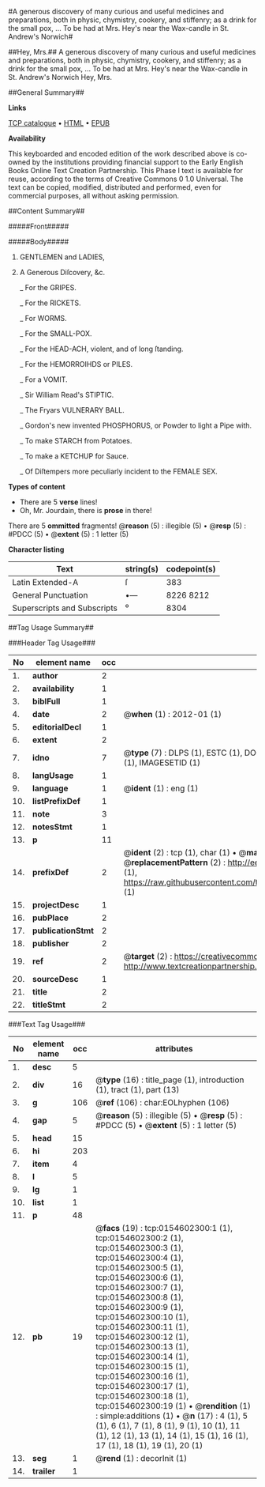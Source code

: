 #A generous discovery of many curious and useful medicines and preparations, both in physic, chymistry, cookery, and stiffenry; as a drink for the small pox, ... To be had at Mrs. Hey's near the Wax-candle in St. Andrew's Norwich#

##Hey, Mrs.##
A generous discovery of many curious and useful medicines and preparations, both in physic, chymistry, cookery, and stiffenry; as a drink for the small pox, ... To be had at Mrs. Hey's near the Wax-candle in St. Andrew's Norwich
Hey, Mrs.

##General Summary##

**Links**

[TCP catalogue](http://www.ota.ox.ac.uk/tcp/)  • 
[HTML](http://tei.it.ox.ac.uk/tcp/Texts-HTML/free/004/004852074.html)  • 
[EPUB](http://tei.it.ox.ac.uk/tcp/Texts-EPUB/free/004/004852074.epub)

**Availability**

This keyboarded and encoded edition of the
	       work described above is co-owned by the institutions
	       providing financial support to the Early English Books
	       Online Text Creation Partnership. This Phase I text is
	       available for reuse, according to the terms of Creative
	       Commons 0 1.0 Universal. The text can be copied,
	       modified, distributed and performed, even for
	       commercial purposes, all without asking permission.


##Content Summary##

#####Front#####

#####Body#####

1. GENTLEMEN and LADIES,

1. A Generous Diſcovery, &c.

    _ For the GRIPES.

    _ For the RICKETS.

    _ For WORMS.

    _ For the SMALL-POX.

    _ For the HEAD-ACH, violent, and of long ſtanding.

    _ For the HEMORROIHDS or PILES.

    _ For a VOMIT.

    _ Sir William Read's STIPTIC.

    _ The Fryars VULNERARY BALL.

    _ Gordon's new invented PHOSPHORUS, or Powder to light a Pipe with.

    _ To make STARCH from Potatoes.

    _ To make a KETCHUP for Sauce.

    _ Of Diſtempers more peculiarly incident to the FEMALE SEX.

**Types of content**

  * There are 5 **verse** lines!
  * Oh, Mr. Jourdain, there is **prose** in there!

There are 5 **ommitted** fragments! 
 @__reason__ (5) : illegible (5)  •  @__resp__ (5) : #PDCC (5)  •  @__extent__ (5) : 1 letter (5)

**Character listing**


|Text|string(s)|codepoint(s)|
|---|---|---|
|Latin Extended-A|ſ|383|
|General Punctuation|•—|8226 8212|
|Superscripts             and Subscripts|⁰|8304|

##Tag Usage Summary##

###Header Tag Usage###

|No|element name|occ|attributes|
|---|---|---|---|
|1.|__author__|2||
|2.|__availability__|1||
|3.|__biblFull__|1||
|4.|__date__|2| @__when__ (1) : 2012-01 (1)|
|5.|__editorialDecl__|1||
|6.|__extent__|2||
|7.|__idno__|7| @__type__ (7) : DLPS (1), ESTC (1), DOCNO (1), TCP (1), GALEDOCNO (1), CONTENTSET (1), IMAGESETID (1)|
|8.|__langUsage__|1||
|9.|__language__|1| @__ident__ (1) : eng (1)|
|10.|__listPrefixDef__|1||
|11.|__note__|3||
|12.|__notesStmt__|1||
|13.|__p__|11||
|14.|__prefixDef__|2| @__ident__ (2) : tcp (1), char (1)  •  @__matchPattern__ (2) : ([0-9\-]+):([0-9IVX]+) (1), (.+) (1)  •  @__replacementPattern__ (2) : http://eebo.chadwyck.com/downloadtiff?vid=$1&page=$2 (1), https://raw.githubusercontent.com/textcreationpartnership/Texts/master/tcpchars.xml#$1 (1)|
|15.|__projectDesc__|1||
|16.|__pubPlace__|2||
|17.|__publicationStmt__|2||
|18.|__publisher__|2||
|19.|__ref__|2| @__target__ (2) : https://creativecommons.org/publicdomain/zero/1.0/ (1), http://www.textcreationpartnership.org/docs/. (1)|
|20.|__sourceDesc__|1||
|21.|__title__|2||
|22.|__titleStmt__|2||


###Text Tag Usage###

|No|element name|occ|attributes|
|---|---|---|---|
|1.|__desc__|5||
|2.|__div__|16| @__type__ (16) : title_page (1), introduction (1), tract (1), part (13)|
|3.|__g__|106| @__ref__ (106) : char:EOLhyphen (106)|
|4.|__gap__|5| @__reason__ (5) : illegible (5)  •  @__resp__ (5) : #PDCC (5)  •  @__extent__ (5) : 1 letter (5)|
|5.|__head__|15||
|6.|__hi__|203||
|7.|__item__|4||
|8.|__l__|5||
|9.|__lg__|1||
|10.|__list__|1||
|11.|__p__|48||
|12.|__pb__|19| @__facs__ (19) : tcp:0154602300:1 (1), tcp:0154602300:2 (1), tcp:0154602300:3 (1), tcp:0154602300:4 (1), tcp:0154602300:5 (1), tcp:0154602300:6 (1), tcp:0154602300:7 (1), tcp:0154602300:8 (1), tcp:0154602300:9 (1), tcp:0154602300:10 (1), tcp:0154602300:11 (1), tcp:0154602300:12 (1), tcp:0154602300:13 (1), tcp:0154602300:14 (1), tcp:0154602300:15 (1), tcp:0154602300:16 (1), tcp:0154602300:17 (1), tcp:0154602300:18 (1), tcp:0154602300:19 (1)  •  @__rendition__ (1) : simple:additions (1)  •  @__n__ (17) : 4 (1), 5 (1), 6 (1), 7 (1), 8 (1), 9 (1), 10 (1), 11 (1), 12 (1), 13 (1), 14 (1), 15 (1), 16 (1), 17 (1), 18 (1), 19 (1), 20 (1)|
|13.|__seg__|1| @__rend__ (1) : decorInit (1)|
|14.|__trailer__|1||
